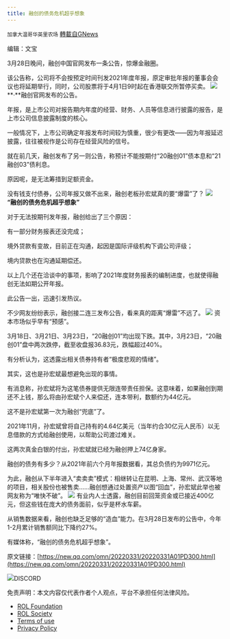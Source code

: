 ```yaml
---
title: 融创的债务危机超乎想象
---
```

`加拿大温哥华英里农场` [轉載自GNews](https://gnews.org/zh-hans/2262303/)

编辑：文宝



3月28日晚间，融创中国官网发布一条公告，惊爆金融圈。

该公告称，公司将不会按预定时间刊发2021年度年报，原定审批年报的董事会会议也将延期举行，同时，公司股票将于4月1日9时起在香港联交所暂停买卖。
![](https://inews.gtimg.com/newsapp_bt/0/14688085309/1000)
**·**融创官网发布的公告。

年报，是上市公司对报告期内年度的经营、财务、人员等信息进行披露的报告，是上市公司信息披露制度的核心。

一般情况下，上市公司确定年报发布时间较为慎重，很少有更改——因为年报延迟披露，往往被视作是公司存在经营风险的信号。

就在前几天，融创发布了另一则公告，称预计不能按期付“20融创01”债本息和“21融创03”债利息。

原因呢，是无法筹措到足额资金。

没有钱支付债券，公司年报又做不出来，融创老板孙宏斌真的要“爆雷”了？
![](https://inews.gtimg.com/newsapp_bt/0/14688085305/1000)
**“融创的债务危机超乎想象”**

对于无法按期刊发年报，融创给出了三个原因：

有一部分财务报表还没完成；

境外贷款有变故，目前正在沟通，起因是国际评级机构下调公司评级；

境内贷款也在沟通延期偿还。

以上几个还在洽谈中的事项，影响了2021年度财务报表的编制进度，也就使得融创无法如期公开年报。

此公告一出，迅速引发热议。

不少网友纷纷表示，融创接二连三发布公告，看来真的距离“爆雷”不远了。
![](https://inews.gtimg.com/newsapp_bt/0/14688085304/1000)
资本市场似乎早有“预感”。

3月18日、3月21日、3月23日，“20融创01”均出现下跌。其中，3月23日，“20融创01”盘中两次跌停，截至收盘报36.83元，跌幅超过40%。

有分析认为，这透露出相关债券持有者“极度悲观的情绪”。

其实，这也是孙宏斌最想避免出现的事情。

有消息称，孙宏斌将为这笔债券提供无限连带责任担保。这意味着，如果融创到期还不上钱，那么将由孙宏斌个人来偿还，连本带利，数额约为44亿元。

这不是孙宏斌第一次为融创“兜底”了。

2021年11月，孙宏斌曾将自己持有的4.64亿美元（当年约合30亿元人民币）以无息借款的方式给融创使用，以帮助公司渡过难关。

这两次真金白银的付出，孙宏斌就已经为融创押上74亿身家。

融创的债务有多少？从2021年前六个月年报数据看，其总负债约为9971亿元。

为此，融创从下半年进入“卖卖卖”模式：相继转让在昆明、上海、常州、武汉等地的项目，相关股份也被售卖……融创想通过处置资产以图“回血”，孙宏斌此举也被网友称为“唯快不破”。
![](https://inews.gtimg.com/newsapp_bt/0/14688085307/1000)
有业内人士透露，融创目前回笼资金或已接近400亿元，但这些钱在庞大的债务面前，似乎是杯水车薪。

从销售数据来看，融创也缺乏足够的“造血”能力。在3月28日发布的公告中，今年1-2月累计销售额同比下降约27%。

有媒体称，“融创的债务危机超乎想象”。

原文链接：[https://new.qq.com/omn/20220331/20220331A01PD300.html](https://new.qq.com/omn/20220331/20220331A01PD300.html)

![](https://assets.gnews.org/wp-content/uploads/2022/03/Discord-QR-80.png)DISCORD



 

免责声明：本文内容仅代表作者个人观点，平台不承担任何法律风险。

- [ROL Foundation](https://rolfoundation.org/)
- [ROL Society](https://rolsociety.org/)
- [Terms of use](https://gnews.org/terms-of-use-3/)
- [Privacy Policy](https://gnews.org/privacy-policy/)

